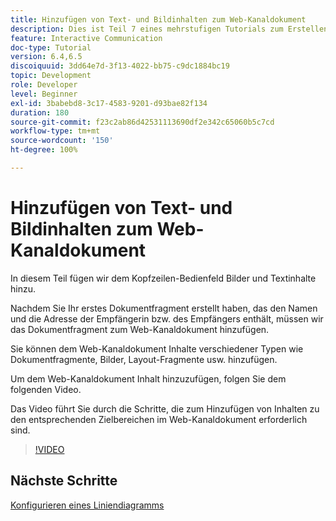 ```yaml
---
title: Hinzufügen von Text- und Bildinhalten zum Web-Kanaldokument
description: Dies ist Teil 7 eines mehrstufigen Tutorials zum Erstellen Ihres ersten interaktiven Kommunikationsdokuments. In diesem Teil fügen wir dem Kopfzeilen-Bedienfeld Bilder und Textinhalte hinzu.
feature: Interactive Communication
doc-type: Tutorial
version: 6.4,6.5
discoiquuid: 3dd64e7d-3f13-4022-bb75-c9dc1884bc19
topic: Development
role: Developer
level: Beginner
exl-id: 3babebd8-3c17-4583-9201-d93bae82f134
duration: 180
source-git-commit: f23c2ab86d42531113690df2e342c65060b5c7cd
workflow-type: tm+mt
source-wordcount: '150'
ht-degree: 100%

---
```


# Hinzufügen von Text- und Bildinhalten zum Web-Kanaldokument

In diesem Teil fügen wir dem Kopfzeilen-Bedienfeld Bilder und Textinhalte hinzu.

Nachdem Sie Ihr erstes Dokumentfragment erstellt haben, das den Namen und die Adresse der Empfängerin bzw. des Empfängers enthält, müssen wir das Dokumentfragment zum Web-Kanaldokument hinzufügen.

Sie können dem Web-Kanaldokument Inhalte verschiedener Typen wie Dokumentfragmente, Bilder, Layout-Fragmente usw. hinzufügen.

Um dem Web-Kanaldokument Inhalt hinzuzufügen, folgen Sie dem folgenden Video.

Das Video führt Sie durch die Schritte, die zum Hinzufügen von Inhalten zu den entsprechenden Zielbereichen im Web-Kanaldokument erforderlich sind.

>[!VIDEO](https://video.tv.adobe.com/v/22359?quality=12&learn=on)

## Nächste Schritte

[Konfigurieren eines Liniendiagramms](./parteight.md)
